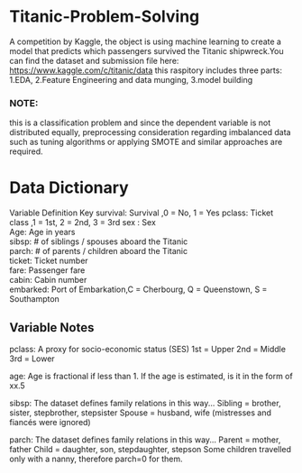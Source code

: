 # Titanic-Problem-Solving
A competition by Kaggle, the object is using machine learning to create a model that predicts which passengers survived the Titanic shipwreck.You can find the dataset and submission file here: https://www.kaggle.com/c/titanic/data
this raspitory includes three parts: 1.EDA, 2.Feature Engineering and data munging, 3.model building
### NOTE: 
this is a classification problem and since the dependent variable is not distributed equally, preprocessing consideration regarding imbalanced data such as tuning algorithms or applying SMOTE and similar approaches are required.

# Data Dictionary
Variable	Definition	    Key
survival:	Survival	    ,0 = No, 1 = Yes
pclass:	  Ticket class	,1 = 1st, 2 = 2nd, 3 = 3rd
sex	:     Sex	
Age:    	Age in years	
sibsp:   	# of siblings / spouses aboard the Titanic	
parch:  	# of parents / children aboard the Titanic	
ticket:  	Ticket number	
fare:   	Passenger fare	
cabin:  	Cabin number	
embarked:	Port of Embarkation,C = Cherbourg, Q = Queenstown, S = Southampton

## Variable Notes
pclass: A proxy for socio-economic status (SES)
1st = Upper
2nd = Middle
3rd = Lower

age: Age is fractional if less than 1. If the age is estimated, is it in the form of xx.5

sibsp: The dataset defines family relations in this way...
Sibling = brother, sister, stepbrother, stepsister
Spouse = husband, wife (mistresses and fiancés were ignored)

parch: The dataset defines family relations in this way...
Parent = mother, father
Child = daughter, son, stepdaughter, stepson
Some children travelled only with a nanny, therefore parch=0 for them.
